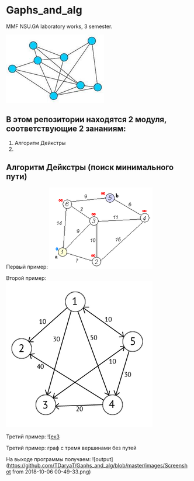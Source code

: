 # Gaphs_and_alg
MMF NSU.GA laboratory works, 3 semester.

![Image](https://github.com/TDaryaT/Gaphs_and_alg/blob/master/images/1_TkOgqDF2jMReslONdaB2xg.jpeg)
## В этом репозитории находятся 2 модуля, соответствующие 2 зананиям:
1. Алгоритм Дейкстры
2.

## Алгоритм Дейкстры (поиск минимального пути)

Первый пример:
![ex1](https://github.com/TDaryaT/Gaphs_and_alg/blob/master/images/Dijkstra_Animation.gif)

Второй пример:
![ex2](https://github.com/TDaryaT/Gaphs_and_alg/blob/master/images/69349df50d9ca60c1fff348e9b0b40ad.jpg)

Третий пример:
![[ex3](https://github.com/TDaryaT/Gaphs_and_alg/blob/master/images/ex3.png)

Третий пример:
граф с тремя вершинами без путей

На выходе программы получаем:
![output](https://github.com/TDaryaT/Gaphs_and_alg/blob/master/images/Screenshot from 2018-10-06 00-49-33.png)